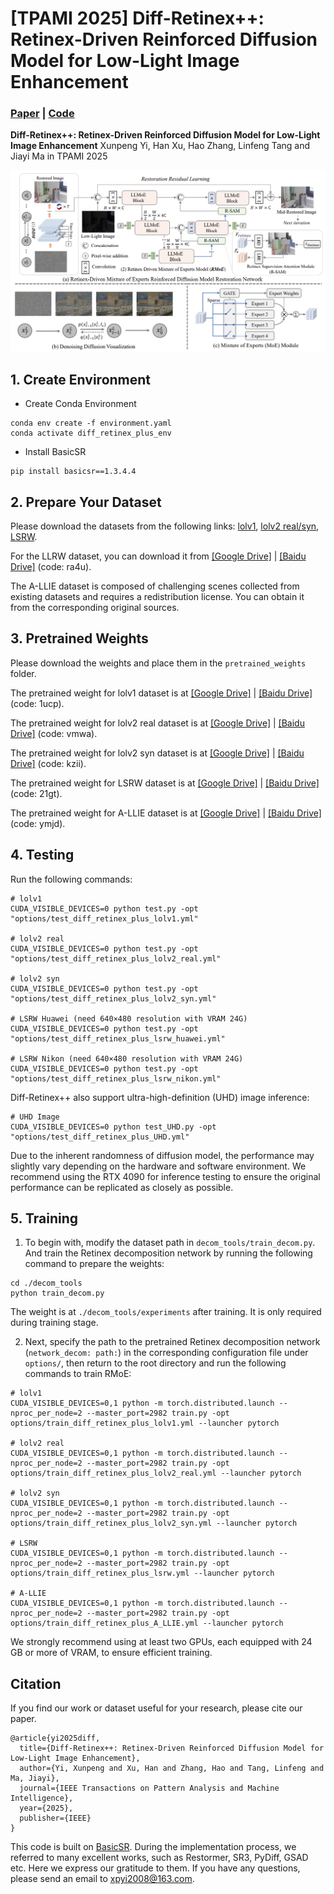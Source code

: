 # [TPAMI 2025] Diff-Retinex++: Retinex-Driven Reinforced Diffusion Model for Low-Light Image Enhancement
### [Paper](https://ieeexplore.ieee.org/abstract/document/10974676) | [Code](https://github.com/XunpengYi/Diff-Retinex-Plus) 

**Diff-Retinex++: Retinex-Driven Reinforced Diffusion Model for Low-Light Image Enhancement**
Xunpeng Yi, Han Xu, Hao Zhang, Linfeng Tang and Jiayi Ma in TPAMI 2025


![Framework](asserts/framework.png)

## 1. Create Environment
- Create Conda Environment
```
conda env create -f environment.yaml
conda activate diff_retinex_plus_env
```
- Install BasicSR
```
pip install basicsr==1.3.4.4
```

## 2. Prepare Your Dataset
Please download the datasets from the following links: [lolv1](https://daooshee.github.io/BMVC2018website/), [lolv2 real/syn](https://github.com/flyywh/CVPR-2020-Semi-Low-Light), [LSRW](https://github.com/JianghaiSCU/R2RNet#dataset).

For the LLRW dataset, you can download it from [[Google Drive]](https://drive.google.com/drive/folders/19Ulq-hanwKitZvp3LpXTuNa8mxNWVJym?usp=sharing) | [[Baidu Drive]](https://pan.baidu.com/s/1ylwJDFp-CHZ6NizHwtsZuw) (code: ra4u).

The A-LLIE dataset is composed of challenging scenes collected from existing datasets and requires a redistribution license. You can obtain it from the corresponding original sources.

## 3. Pretrained Weights
Please download the weights and place them in the `pretrained_weights` folder.

The pretrained weight for lolv1 dataset is at [[Google Drive]](https://drive.google.com/drive/folders/1noF5hwnduC2-IG5FaSYZr303u3atWYM-?usp=sharing) | [[Baidu Drive]](https://pan.baidu.com/s/1r_7vjpS6XO7saemlQlYepQ) (code: 1ucp).

The pretrained weight for lolv2 real dataset is at [[Google Drive]](https://drive.google.com/drive/folders/1HVcX2YW5XKjKIiqKibJMmYV1bCorswxt?usp=sharing) | [[Baidu Drive]](https://pan.baidu.com/s/1maR_XS0rpbgDkyOi2UYbsw) (code: vmwa).

The pretrained weight for lolv2 syn dataset is at [[Google Drive]](https://drive.google.com/drive/folders/1nvdPQOIRcuidYwkXBsG2KDs7eLH-ErmL?usp=sharing) | [[Baidu Drive]](https://pan.baidu.com/s/1gLidotuCYLFx7bIXxTNR6w) (code: kzii).

The pretrained weight for LSRW dataset is at [[Google Drive]](https://drive.google.com/drive/folders/19q3a1cSu51Id9MHfn8xPVsS4Aimv5gQw?usp=sharing) | [[Baidu Drive]](https://pan.baidu.com/s/1bIv1NRdEQEqnDF7GevCZsQ) (code: 21gt).

The pretrained weight for A-LLIE dataset is at [[Google Drive]](https://drive.google.com/drive/folders/1qUfOM_1c4UEbrZv1F9NTwD_nCDcUiD88?usp=sharing) | [[Baidu Drive]](https://pan.baidu.com/s/1p04RgJ6utQ58irSzySInyg) (code: ymjd).

## 4. Testing
Run the following commands:
```shell
# lolv1
CUDA_VISIBLE_DEVICES=0 python test.py -opt "options/test_diff_retinex_plus_lolv1.yml"

# lolv2 real
CUDA_VISIBLE_DEVICES=0 python test.py -opt "options/test_diff_retinex_plus_lolv2_real.yml"

# lolv2 syn
CUDA_VISIBLE_DEVICES=0 python test.py -opt "options/test_diff_retinex_plus_lolv2_syn.yml"

# LSRW Huawei (need 640×480 resolution with VRAM 24G)
CUDA_VISIBLE_DEVICES=0 python test.py -opt "options/test_diff_retinex_plus_lsrw_huawei.yml"

# LSRW Nikon (need 640×480 resolution with VRAM 24G)
CUDA_VISIBLE_DEVICES=0 python test.py -opt "options/test_diff_retinex_plus_lsrw_nikon.yml"
```
Diff-Retinex++ also support ultra-high-definition (UHD) image inference:
```shell
# UHD Image
CUDA_VISIBLE_DEVICES=0 python test_UHD.py -opt "options/test_diff_retinex_plus_UHD.yml"
```
Due to the inherent randomness of diffusion model, the performance may slightly vary depending on the hardware and software environment. We recommend using the RTX 4090 for inference testing to ensure the original performance can be replicated as closely as possible.

## 5. Training
1. To begin with, modify the dataset path in `decom_tools/train_decom.py`. And train the Retinex decomposition network by running the following command to prepare the weights:
```shell
cd ./decom_tools
python train_decom.py
```
 The weight is at `./decom_tools/experiments` after training. It is only required during training stage.

2. Next, specify the path to the pretrained Retinex decomposition network (`network_decom: path:`) in the corresponding configuration file under `options/`, then return to the root directory and run the following commands to train RMoE:

```shell
# lolv1
CUDA_VISIBLE_DEVICES=0,1 python -m torch.distributed.launch --nproc_per_node=2 --master_port=2982 train.py -opt options/train_diff_retinex_plus_lolv1.yml --launcher pytorch

# lolv2 real
CUDA_VISIBLE_DEVICES=0,1 python -m torch.distributed.launch --nproc_per_node=2 --master_port=2982 train.py -opt options/train_diff_retinex_plus_lolv2_real.yml --launcher pytorch

# lolv2 syn
CUDA_VISIBLE_DEVICES=0,1 python -m torch.distributed.launch --nproc_per_node=2 --master_port=2982 train.py -opt options/train_diff_retinex_plus_lolv2_syn.yml --launcher pytorch

# LSRW
CUDA_VISIBLE_DEVICES=0,1 python -m torch.distributed.launch --nproc_per_node=2 --master_port=2982 train.py -opt options/train_diff_retinex_plus_lsrw.yml --launcher pytorch

# A-LLIE
CUDA_VISIBLE_DEVICES=0,1 python -m torch.distributed.launch --nproc_per_node=2 --master_port=2982 train.py -opt options/train_diff_retinex_plus_A_LLIE.yml --launcher pytorch
```

We strongly recommend using at least two GPUs, each equipped with 24 GB or more of VRAM, to ensure efficient training.

## Citation
If you find our work or dataset useful for your research, please cite our paper. 
```
@article{yi2025diff,
  title={Diff-Retinex++: Retinex-Driven Reinforced Diffusion Model for Low-Light Image Enhancement},
  author={Yi, Xunpeng and Xu, Han and Zhang, Hao and Tang, Linfeng and Ma, Jiayi},
  journal={IEEE Transactions on Pattern Analysis and Machine Intelligence},
  year={2025},
  publisher={IEEE}
}
```
This code is built on [BasicSR](https://github.com/XPixelGroup/BasicSR). During the implementation process, we referred to many excellent works, such as Restormer, SR3, PyDiff, GSAD etc. Here we express our gratitude to them.
If you have any questions, please send an email to xpyi2008@163.com. 
